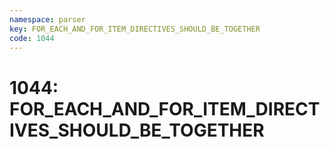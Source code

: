 ```yaml
---
namespace: parser
key: FOR_EACH_AND_FOR_ITEM_DIRECTIVES_SHOULD_BE_TOGETHER
code: 1044
---
```


# 1044: FOR_EACH_AND_FOR_ITEM_DIRECTIVES_SHOULD_BE_TOGETHER
